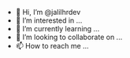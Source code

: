 - 👋 Hi, I’m @jalilhrdev
- 👀 I’m interested in ...
- 🌱 I’m currently learning ...
- 💞️ I’m looking to collaborate on ...
- 📫 How to reach me ...

<!---
jalilhrdev/jalilhrdev is a ✨ special ✨ repository because its `README.md` (this file) appears on your GitHub profile.
You can click the Preview link to take a look at your changes.
--->
